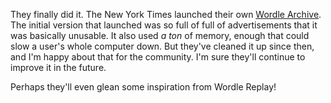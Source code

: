 They finally did it. The New York Times launched their own [Wordle Archive](https://wordlearchive.com/). The initial version that launched was so full of full of advertisements that it was basically unusable. It also used _a ton_ of memory, enough that could slow a user's whole computer down. But they've cleaned it up since then, and I'm happy about that for the community. I'm sure they'll continue to improve it in the future.

Perhaps they'll even glean some inspiration from Wordle Replay!